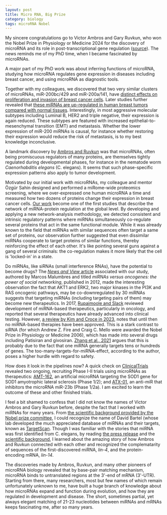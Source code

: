 ```yaml
---
layout: post
title: Micro RNA, Big Prize
category: biology
tags: microRNA Nobel
---
```


My sincere congratulations go to Victor Ambros and Gary Ruvkun, who won the Nobel Prize in Physiology or Medicine 2024 for the discovery of microRNA and its role in post-transcriptional gene regulation ([source](https://www.nobelprize.org/prizes/medicine/2024/summary/)). The news reminds me of my PhD time, when I became fascinated by microRNAs.

A major part of my PhD work was about inferring functions of microRNA, studying how microRNA regulates gene expression in diseases including breast cancer, and using microRNA as diagnostic tools.

Together with my colleagues, we discovered that two very similar clusters of microRNAs, miR-200bc/429 and miR-200a/141, have [distinct effects on proliferation and invasion of breast cancer cells](https://www.nature.com/articles/onc2010201). Later studies further revealed that [these miRNAs are up-regulated in human breast tumors compared with normal tissues](https://www.nature.com/articles/s41598-021-82286-1). Interestingly, in most aggressive molecular subtypes including Luminal B, HER2 and triple negative, their expression is again reduced. These subtypes are featured with increased epithelial-to-mesenchymal transition (EMT) and metastasis. Whether the lower expression of miR-200 miRNAs is causal, for instance whether restoring their expression would reduce the risk of metastasis, is to my best knowledge inconclusive.

A landmark discovery by [Ambros and Ruvkun](https://www.nobelprize.org/prizes/medicine/2024/advanced-information/) was that microRNAs, often being promiscuous regulators of many proteins, are themselves tightly regulated during developmental phases, for instance in the nematode worm *Caenorhabditis elegans* (C. elegans). It seems that such phase-specific expression patterns also apply to tumor development.

Motivated by our initial work with microRNAs, my colleague and mentor Özgür Sahin designed and performed a miRome-wide proteomics screening, where we over-expressed one human microRNA a time and measured how two dozens of proteins change their expression in breast cancer cells. [Our work](https://www.embopress.org/doi/full/10.1038/msb.2011.100) become one of the first studies that describe the network of miRNA-protein regulation at the global level. By developing and applying a new network-analysis methodology, we detected consistent and intrinsic regulatory patterns where miRNAs simultaneously co-regulate several proteins that act in the same functional module. While it was already known to the field that miRNAs with similar sequences often target a same set of proteins, our observation further suggested that even dissimilar miRNAs cooperate to target proteins of similar functions, thereby reinforcing the effect of each other. It's like pointing several guns against a gang of several criminals: the co-regulation makes it more likely that the cell is 'locked-in' in a state.

Do miRNAs, like siRNAs (small interference RNAs), have the potential to become drugs? The [*News and View* article](https://www.embopress.org/doi/full/10.1038/msb.2012.2) associated with our study, authored by Marcos Malumbres and titled *miRNAs versus oncogenes: the power of social networking*, published in 2012, made the interesting observation the fact that AKT1 and ERK2, two major kinases in the PI3K and RAS oncogenic pathways, may be co-downregulated by 30 miRNAs suggests that targeting miRNAs (including targeting pairs of them) may become new therapeutics. In 2017, [Rupaimoole and Slack](https://www.nature.com/articles/nrd.2016.246) reviewed development of miRNA-based therapeutics, particularly in oncology, and reported that several therapeutics have already advanced into clinical testing. However, [a review by Kim and Croce in 2023](https://www.nature.com/articles/s12276-023-01050-9), notes that until then no miRNA-based therapies have been approved. This is a stark contrast to siRNA (for which Andrew Z. Fire and Craig C. Mello were awarded the Nobel Prize in Physiology or Medicine 2006), which has made into several drugs including Patisiran and givosiran. [Zhang et al., 2021](https://www.ncbi.nlm.nih.gov/pmc/articles/PMC7910153/) argues that this is probably due to the fact that one miRNA generally targets tens or hundreds of genes. The too-many-targets-for-miRNA-effect, according to the author, poses a higher hurdle with regard to safety.

How does it look in the pipelines now? A quick check on [ClinicalTrials](https://clinicaltrials.gov/search?intr=miRNA&aggFilters=phase:3%202%201,status:rec) revealed two ongoing, recruiting Phase I-II trials using microRNAs as therapeutics: [AMT-162](https://clinicaltrials.gov/study/NCT06100276), an artificial microRNA targeting the SOD1 gene for SOD1 amyotrophic lateral sclerosis (Phase 1/2); and [ATX-01](https://clinicaltrials.gov/study/NCT06300307), an anti-miR that inhibitors the microRNA miR-23b (Phase 1/2a). I am excited to learn the outcome of these and other finished trials.

I feel a bit shamed to confess that I did not know the names of Victor Ambros and Gary Ruvkun before, despite the fact that I worked with miRNAs for many years. From [the scientific background provided by the Nobel prize committee](https://www.nobelprize.org/prizes/medicine/2024/advanced-information/), I could recognize the name of David Bartel (whose lab developed the much appreciated database of miRNAs and their targets, known as [TargetScan](https://www.targetscan.org/vert_80/). Though I was familiar with the stories that miRNA was first identified from C. elegans, by reading [the press release](https://www.nobelprize.org/prizes/medicine/2024/press-release/) and the [scientific background](https://www.nobelprize.org/prizes/medicine/2024/advanced-information/), I learned about the amazing story of how Ambros and Ruvkun connected with each other and recognized the complematarity of sequences of the first-discovered miRNA, *lin-4*, and the protein-encoding mRNA, *lin-14*.

The discoveries made by Ambros, Ruvkun, and many other pioneers of microRNA biology revealed that by base-pair matching mechanism, microRNA binds to untranslated regions at the 3'-end of mRNA (3'-UTR). Starting from there, many researchers, most but few names of which remain unfortunately unknown to me, have built a huge branch of knowledge about how microRNAs expand and function during evolution, and how they are regulated in development and disease. The short, sometimes partial, yet always elegant matching of 21-23 nucleotides between miRNAs and mRNAs keeps fascinating me, after so many years.

